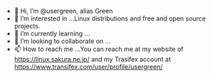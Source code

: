 - 👋 Hi, I’m @usergreen, alias Green
- 👀 I’m interested in ...Linux distributions and free and open source projects.
- 🌱 I’m currently learning ...
- 💞️ I’m looking to collaborate on ...
- 📫 How to reach me ...You can reach me at my website of https://linux.sakura.ne.jp/ and my Trasifex account at https://www.transifex.com/user/profile/usergreen/

<!---
usergreen/usergreen is a ✨ special ✨ repository because its `README.md` (this file) appears on your GitHub profile.
You can click the Preview link to take a look at your changes.
--->
